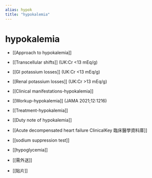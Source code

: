 ```yaml
---
alias: hypok
title: "hypokalemia"
---
```


# hypokalemia


- [[Approach to hypokalemia]]


- [[Transcellular shifts]] (UK:Cr <13 mEq/g)
- [[GI potassium losses]] (UK:Cr <13 mEq/g)
- [[Renal potassium losses]] (UK:Cr >13 mEq/g)
- [[Clinical manifestations-hypokalemia]]
- [[Workup-hypokalemia]] (JAMA 2021;12:1216)
- [[Treatment-hypokalemia]]
- [[Duty note of hypokalemia]]
- [[Acute decompensated heart failure ClinicalKey 臨床醫學資料庫]]

- [[sodium suppression test]]
- [[hypoglycemia]]
- [[需外送]]
- [[貼片]]
